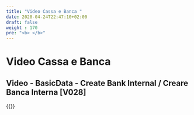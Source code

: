 ```yaml
---
title: "Video Cassa e Banca "
date: 2020-04-24T22:47:10+02:00
draft: false
weight : 170
pre: "<b> </b>"
---
```


# Video Cassa e Banca 
## Video - BasicData - Create Bank Internal / Creare Banca Interna [V028]
{{<youtube tpQc-h6q69I>}}

